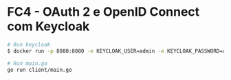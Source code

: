 # FC4 - OAuth 2 e OpenID Connect com Keycloak

```sh
# Run keycloak
$ docker run -p 8080:8080 -e KEYCLOAK_USER=admin -e KEYCLOAK_PASSWORD=admin quay.io/keycloak/keycloak:11.0.1

# Run main.go
go run client/main.go
```